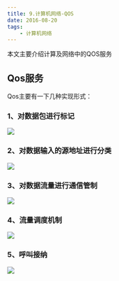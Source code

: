 ```yaml
---
title: 9.计算机网络-QOS
date: 2016-08-20
tags:
    - 计算机网络
---
```

本文主要介绍计算及网络中的QOS服务

<!-- more -->
## Qos服务

Qos主要有一下几种实现形式：

### 1、对数据包进行标记

![](/img/compute_network/9-1.png)

### 2、对数据输入的源地址进行分类
![](/img/compute_network/9-2.png)

### 3、对数据流量进行通信管制
![](/img/compute_network/9-3.png)

### 4、流量调度机制
![](/img/compute_network/9-4.png)

### 5、呼叫接纳
![](/img/compute_network/9-5.png)